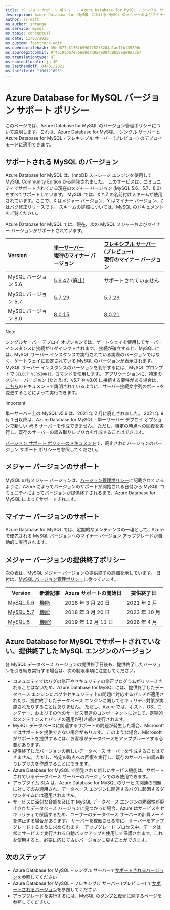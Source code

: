 ```yaml
---
title: バージョン サポート ポリシー - Azure Database for MySQL - シングル サーバーとフレキシブル サーバー (プレビュー)
description: Azure Database for MySQL における MySQL のメジャーおよびマイナー バージョンに関するポリシーについて説明します
author: sr-msft
ms.author: srranga
ms.service: mysql
ms.topic: conceptual
ms.date: 11/03/2020
ms.custom: fasttrack-edit
ms.openlocfilehash: 35ed677c3176fb990f752f3204a1ae11bf39896c
ms.sourcegitcommit: 9f4510cb67e566d8dad9a7908fd8b58ade9da3b7
ms.translationtype: HT
ms.contentlocale: ja-JP
ms.lasthandoff: 04/01/2021
ms.locfileid: "106121695"
---
```

# <a name="azure-database-for-mysql-version-support-policy"></a>Azure Database for MySQL バージョン サポート ポリシー

このページでは、Azure Database for MySQL のバージョン管理ポリシーについて説明します。これは、Azure Database for MySQL - シングル サーバーと Azure Database for MySQL - フレキシブル サーバー (プレビュー) のデプロイ モードに適用できます。

## <a name="supported--mysql-versions"></a>サポートされる MySQL のバージョン

Azure Database for MySQL は、InnoDB ストレージ エンジンを使用して [MySQL Community Edition](https://www.mysql.com/products/community/) から開発されました。 このサービスは、コミュニティでサポートされている現在のメジャー バージョン (MySQL 5.6、5.7、8.0) をすべてサポートしています。 MySQL では、X.Y.Z の名前付けスキームが使用されています。ここで、X はメジャー バージョン、Y はマイナー バージョン、Z はバグ修正リリースです。 スキームの詳細については、[MySQL のドキュメント](https://dev.mysql.com/doc/refman/5.7/en/which-version.html)をご覧ください。

Azure Database for MySQL では、現在、次の MySQL メジャーおよびマイナー バージョンがサポートされています。

| Version | [単一サーバー](overview.md) <br/> 現行のマイナー バージョン |[フレキシブル サーバー (プレビュー)](/../flexible-server/overview.md) <br/> 現行のマイナー バージョン  |
|:-------------------|:-------------------------------------------|:---------------------------------------------|
|MySQL バージョン 5.6 |  [5.6.47](https://dev.mysql.com/doc/relnotes/mysql/5.6/en/news-5-6-47.html) (廃止) | サポートされていません|
|MySQL バージョン 5.7 | [5.7.29](https://dev.mysql.com/doc/relnotes/mysql/5.7/en/news-5-7-29.html) | [5.7.29](https://dev.mysql.com/doc/relnotes/mysql/5.7/en/news-5-7-29.html)|
|MySQL バージョン 8.0 | [8.0.15](https://dev.mysql.com/doc/relnotes/mysql/8.0/en/news-8-0-15.html) | [8.0.21](https://dev.mysql.com/doc/relnotes/mysql/8.0/en/news-8-0-21.html)|

> [!NOTE]
> シングルサーバー デプロイ オプションでは、ゲートウェイを使用してサーバー インスタンスに接続がリダイレクトされます。 接続が確立すると、MySQL には、MySQL サーバー インスタンスで実行されている実際のバージョンではなく、ゲートウェイに設定されている MySQL のバージョンが表示されます。 MySQL サーバー インスタンスのバージョンを判断するには、MySQL プロンプトで `SELECT VERSION();` コマンドを使用します。 アプリケーションに、特定のメジャー バージョン (たとえば、v5.7 や v8.0) に接続する要件がある場合は、[こちら](concepts-supported-versions.md#connect-to-a-gateway-node-that-is-running-a-specific-mysql-version)のドキュメントで説明されているように、サーバー接続文字列のポートを変更することによって実行できます。

> [!IMPORTANT]
> 単一サーバー上の MySQL v5.6 は、2021 年 2 月に廃止されました。 2021 年 9 月 1 日以降は、Azure Database for MySQL - 単一サーバー デプロイ オプションで新しい v5.6 サーバーを作成できません。 ただし、特定の時点への回復を実行し、既存のサーバーの読み取りレプリカを作成することはできます。

[バージョン サポート ポリシーのドキュメント](concepts-version-policy.md#retired-mysql-engine-versions-not-supported-in-azure-database-for-mysql)で、廃止されたバージョンのバージョン サポート ポリシーを参照してください。

## <a name="major-version-support"></a>メジャー バージョンのサポート
MySQL の各メジャー バージョンは、[バージョン管理ポリシー](https://www.mysql.com/support/eol-notice.html)に記載されているように、Azure によってバージョンのサポートが開始される日付から MySQL コミュニティによってバージョンが提供終了されるまで、Azure Database for MySQL によってサポートされます。

## <a name="minor-version-support"></a>マイナー バージョンのサポート
Azure Database for MySQL では、定期的なメンテナンスの一環として、Azure で優先される MySQL バージョンへのマイナー バージョン アップグレードが自動的に実行されます。 

## <a name="major-version-retirement-policy"></a>メジャー バージョンの提供終了ポリシー
次の表は、MySQL メジャー バージョンの提供終了の詳細を示しています。 日付は、[MySQL バージョン管理ポリシー](https://www.mysql.com/support/eol-notice.html)に従っています。

| Version | 新着記事 | Azure サポートの開始日 | 提供終了日|
| ----- | ----- | ------ | ----- |
| [MySQL 5.6](https://dev.mysql.com/doc/relnotes/mysql/5.6/en/)| [機能](https://dev.mysql.com/doc/relnotes/mysql/5.6/en/news-5-6-49.html)  | 2018 年 3 月 20 日 | 2021 年 2 月
| [MySQL 5.7](https://dev.mysql.com/doc/relnotes/mysql/5.7/en/) | [機能](https://dev.mysql.com/doc/relnotes/mysql/5.7/en/news-5-7-31.html) | 2018 年 3 月 20 日 | 2023 年 10 月
| [MySQL 8](https://mysqlserverteam.com/whats-new-in-mysql-8-0-generally-available/) | [機能](https://dev.mysql.com/doc/relnotes/mysql/8.0/en/news-8-0-21.html)) | 2019 年 12 月 11 日 | 2026 年 4 月


## <a name="retired-mysql-engine-versions-not-supported-in-azure-database-for-mysql"></a>Azure Database for MySQL でサポートされていない、提供終了した MySQL エンジンのバージョン

各 MySQL データベース バージョンの提供終了日後も、提供終了したバージョンを引き続き実行する場合は、次の制限事項に注意してください。
- コミュニティではバグの修正やセキュリティの修正プログラムがリリースされることはないため、Azure Database for MySQL には、提供終了したデータベース エンジンにバグやセキュリティ上の問題に対応するパッチが適用されたり、提供終了したデータベース エンジンに関してセキュリティ対策が実施されたりすることはありません。 ただし、Azure では、ホスト、OS、コンテナー、およびその他のサービス関連のコンポーネントに対して、定期的なメンテナンスとパッチの適用が引き続き実行されます。
- MySQL データベースに関連するサポートの問題が発生した場合、Microsoft ではサポートを提供できない場合があります。 このような場合、Microsoft がサポートを提供するには、お客様がデータベースをアップグレードする必要があります。
- 提供終了したバージョンの新しいデータベース サーバーを作成することはできません。 ただし、特定の時点への回復を実行し、既存のサーバーの読み取りレプリカを作成することはできます。
- Azure Database for MySQL で開発された新しいサービス機能は、サポートされているデータベース サーバーのバージョンでのみ使用できます。
- アップタイム SLA は、Azure Database for MySQL のサービス関連の問題に対してのみ適用され、データベース エンジンに関連するバグに起因するダウンタイムには適用されません。  
- サービスに深刻な脅威を及ぼす MySQL データベース エンジンの脆弱性が廃止されたデータベース バージョンに見つかった場合、Azure はサービスをセキュリティで保護するため、ユーザーのデータベース サーバーの計算ノードを停止する場合があります。 サーバーを稼働させる前に、サーバーをアップグレードするように求められます。 アップグレード プロセス中、データは常にサービスで実行される自動バックアップを使用して保護されます。これを使用すると、必要に応じて古いバージョンに戻すことができます。 



## <a name="next-steps"></a>次のステップ
- Azure Database for MySQL - シングル サーバーで[サポートされるバージョン](./concepts-supported-versions.md)を参照してください
- Azure Database for MySQL - フレキシブル サーバー (プレビュー) で[サポートされるバージョン](flexible-server/concepts-supported-versions.md)を参照してください
- アップグレードを実行するには、MySQL の[ダンプと復元](./concepts-migrate-dump-restore.md)に関するページを参照してください。

